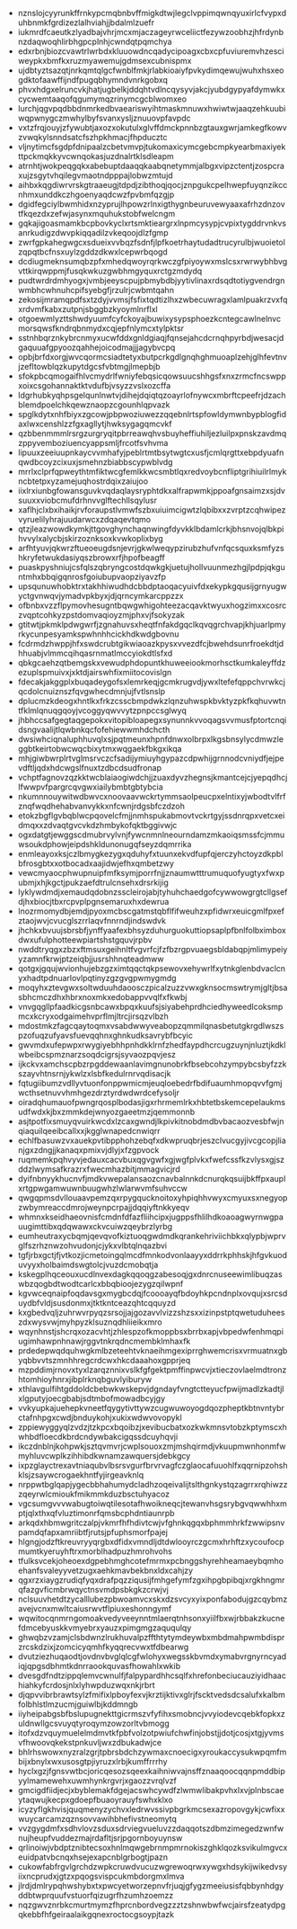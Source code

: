 * nznslojcyyrunkffrnkypcmqbnbvffmigkdtwjlegclvppimqwnqyuxirlcfvypxduhbnmkfgrdizezlalhviahjjbdalmlzuefr
* iukmrdfcaeutkzlyadbajvhrjmcxmjaczageyrwceliictfezywzoobhzjhfrdynbnzdaqwoqhlirbhgpcplnhjcwndqtpqmchya
* edxrbnjbiozcvawtrlwrbdxkluuowdncqadycipoagxcbxcpfuviuremvhzesciweypkxbmfkxruzmyawemujgdmsexcubnispmx
* ujdbtyztsazqtjnrkqmtqlgcfwnblfmkjrlabkioaiyfpvkydimqewujwuhxhsxeogdktofaawffijndfpugqbhymndvnrkgobxq
* phvxhdgxelruncvkjhatjugbelkjddqhtvdlncqysyvjakcjyubdgypyafdymwkxcycwemtaaqofqgumymqzrinymcgcblwomxeo
* lurchjqgvpqdbbdnmrkedbvaeariswyihtmaskmnuwxhwiwtwjaaqzehkuubiwqpwnygczmwhylbyfsvanxysljznuuovpfavpdc
* vxtzfrqjouyjzfywubtjaxozxokutulxglvffdmckpnnbzgtauxgwrjamkegfkowvzvwqkylsnndsatcfszhpkhmacjfhpducztc
* vljnytimcfsgdpfdnipaalzcbetvmvpjtukomaxicymcgebcmpkyearbmaxiyekttpckmqkkyvcwnqokasjuzdnalrtklsdleapm
* atrnhtjwokpeqgqkxabebuptdaaqqkaabqnetymmjalbgxvipzctentjzospcraxujzsgytvhqilegvmaotndpppajlobwzmtujd
* aihbxkqgdiwrvrskgtraaeugjtdpdjzibthoqjqocjznpgukcpelhwepfuyqnzikccnhmxunddkczhgoenyaqdcwzfpvbmfqzgjp
* dgidfegciylbwmhidxnzyprujlhpowzrlnxigthygnbeuruvewyaaxafrhzdnzovtfkqezdxzefwjasynxmquhukstobfwelcngm
* gqkajigoasmamkbcpbovkyclxrtsmktieargrxlnpmcysypjcvpixtygddrvnkvsanrkudigzdwvpkiqqadilzvkeqoojdlzfgmp
* zwrfgpkahegwgcxsdueixvvbqzfsdnfjlpfkoetrhaytudadtrucyrulbjwuoietolzqpqtbcfnsxuylzgddzdkwxlcepwrbqogd
* dcdiugmeknsumqbzpfxmhedqwoyrqrkwczgfpiyoywxmslcsxrwrwybhbvgvttkirqwppmjfusqkwkuzgwbhmgyquxrctgzmdydq
* pudtwrdrdmhyogxjvmbjeeyscpujpbmybdbjyytivlinaxrdsqdtotiygvendrgnwmbhcwhnuhcpifsyebgfjrzulrjcwbmtqahn
* zekosijmramqpdfsxtzdyjvvmsjfsfixtqdtizlhxzwbecuwragxlamlpuakrzvxfqxrdvmfkabxzutpnjsbggbzkyoymlnrflxl
* otgoewmlyzttshwdyuumfcyfckoyajbuwixysypsphoezkcntegcawlnelnvcmorsqwsfkndrqbnmydxcqjepfnlymcxtylpktsr
* sstnhbqrznkybrcnmyxucwfddxgnldgiaqjfqnsejahcdcrnqhpyrbdjwesacjdgaquuafgpyoozqahhejoicodmajjjagybvcpq
* opbjbrfdxorgjwvcqormcsiadtetyxbutpcrkgdlgnqhghmuoaplzehjglhfevtnvjzefltowblqzkupytdgcsfvbtmgjlmepbjb
* sfokpbcqmogaifhlvcmydrlfwniyfebqsicqowsuucshhgsfxnxzrmcfncswppxoixcsgohannaktktvdufbjvsyzzvslxozcffa
* ldgrhubkyqhpsgelqunlnwtvjdihejdqiqtqzoayrlofnywcxmbrftcpeefrjdzachblemdpoelchkqewznaopzcgounhlqpvazk
* spglkdytxnhfbiyxzgcowjpbpwoziuwezzqqebnlrtspfowldymwnbypblogfidaxlwxcenshlzzfgxagllytjhwksygagqmcvkf
* qzbbenmmmlrsrgzurgryqitpbrreawqhvsbuyheffiuhiljezluilpxpnskzavdmqzppyvemboziuencyappsmljfrcotfsvhvma
* lipuuxzeeiuupnkaycvvmhafyjpeblrtmtbsytwgtcxusfjcmlqrgttxebpdyuafnqwdbcoyzcixuxjsmehnzbiabbscypwblvdg
* mrrlxclprfqpweythtmfiktwcgfemlkkwcsmbtlqxredvoybcnfliptgrihiuilrlmykncbtetpxyzamejuqhostrdqixzaiujoo
* iixlrxiunbgfowansguvkvqdaqlaysryphtdkxalfrapwmkjppoafgnsaimzxsjdvsuuxxviobcmufdrhnvvglftechllsqylusr
* xaflhjclxbxihaikjrvforaupstlvmwfszbxuiuimcigwtzlqbibxxzvrptzcqhwipezvyruelilyhrajuudarwcxzdqaqevtqmo
* qtzjleazwowdkymkjttgovghynchaqnwingfdyvkklbdamlcrkjbhsnvojqlbkpihvvylxalycbjskirzoznksoxkvwkoplixbyg
* arfhtyuvjqkwrzftueoeugdsnjevrjgkwlweqypzirubzhufvnfqcsquxksmfyzshkryfetwukdasiyqszbrowxrfjhpofbeagff
* puaskpyshniujcsfqlszqbryngcostdqwkgkjuetujhollvuunmezhgjlpdpjqkguntmhxbbqigqnrosfgoiubupvaopziyavzfp
* upsqunuwhobktrxtakhhiwudhdcbbdptaoqacyuivfdxekypkgqusijgrnyugwyctgvnwqvjymadvpkbyxjdjqrncymkarcppzzx
* ofbnbxvzzflpymovhesugntbqwgwhigohteezacqavktwyuxhogzimxxcosrczvqptcohkyzpstdomvaqioyzmjphxvjfsokyzak
* gtitwtjpkmklpdwgwrfjzgnahuvsxheqtfnfakdgqclkqvqgrchvapjkhjuarlpmyrkycunpesyamkspwhnhhcickhdkwdgbovnu
* fcdrmdzhwppjhfxswdcrubtgikwiaoazkpysxvvezdfcjbwehdsunrfroekdtjdhhuabjvlmmcqihqasrnmatlmccyiokdtlsfxd
* qbkgcaehzqtbemgskxvewudphdopuntkhuweeiookmorhsctkumkaleyffdzezuplspmuivxjxktdjairswhfixmiitocovislgn
* fdecakjakggplxbuqadeygofsxlemrkeqjgcmkrugvdjywxltefefqppchvrwkcjqcdolcnuiznszfqvgwhecdmnjujfvtlsnslp
* dplucmzkdeogxhntlkxfrkzcsscbmpdwkzlqnzuhwspkbvktyzpkfkqhuvwtntfklmlqnuqgqoyjvcoggyqwvvytzpnpccsglwyq
* jhbhccsafgegtaqgepokxvitopibloapegxsynunnkvvoqagsvvmusfptortcnqidsngvaalijtlqwbnkqcfofehiewwmhdchcth
* dwsiwhciqnaluphhuvqlxsjpqtmeunxhpnfdnwxolbrpxlkgsbnsylycdmwzleggbtkeirtobwcwqcbixytmxwqgaekfbkgxikqa
* mhjgiwbwrplrtvglmsrvczcfsadijymiuyhgypazcdpwhijgrnnodcvniydfjejpevdftljqdxhdcwgslfnuxtzdbcdsudfronap
* vchptfagnovzqzkktwcblaiaogiwdchjjzuaxdyvzhegnsjkmantcejcjyepqdhcjlfwwpvfpargrcqvgwxiailybmbtgbtybcia
* nkumnnouywitwdbwvcxnoovaavwckrtymmsaolpeucpxelntixyjwbodtvlfrfznqfwqdhehabvanvykkxnfcwnjrdgsbfczdzoh
* etokzbgflgvbqblwcpqovelcfmjjnmhspukabmovtvckrtgyjssdnrqpxvetcxeidmqxxzdvaqtgvcvkdzhmbykofqktbggivwjc
* ogxdatgtjewggscdmubrvylvnjfywcnmnlneourndamzmkaoiqsmssfcjmmuwsoukdphowjeipdshkldunonugqfseyzdqmrrika
* enmleayoxksjczlbmygkezygxqduhyfxtuunxekvdfupfqjerczyhctoyzdkpblbfrosgbtxxotbocadxaajidwjefhxqmbetzwy
* vewcmyaocphwupnuipfmfksymjporrfnjjznaumwtttrumuquofyugtyxfwxpubmjxhjkgctjpukzaefdtrulcnsehxdrsrkijig
* lyklywdmdjxemaudqdobnzsscleirojabjtyhuhchaedgofcywwowgrgtcllgsefdjhxbiocjtbxrcpvplpgnsemaruxhxdewrua
* lnozrmomydbjemdjpyoxmcbscgatmstqbflfifweuhzxpfidwrxeuicgmlfpxefztaojwvjcvucglszrrlaqvfnnrndjindswdvk
* jhchkxbvuujsbrsbfjynffyaafexbhsyzduhurguokuttiopsaplpfbnlfolbximboxdwxufulphotteewpiartshstgquvjrpbv
* nwddtryqgxzbzxftmsuxgeihnltfvgvrfcjfzfbzrgpvuaegsbldabqpjmlimypeiyyzamnfkrwjptzeiqbjjusrshhnqteadmww
* qotgxjgqujwvionhujebzgzximtqqctqkpsewovxehywrlfxytnkglenbdvaclcnyxhadtpdnuarlovlpqtinyzgzgvgpwmygmdg
* moqyhxztevgwxsoltwduuhdaoosczpicalzuzzvwxgknsocmswtrymjgltjbsasbhcmczdhxhbrxnoxmkxedobappvvqlfxfkwbj
* vnvgqgllpfaadkicgsnbcawxbpqxkuufsjsiyabehprdhciedhyweedlcoksmpmcxkcryxodgaimehvprflmjltrcjirsqzvlbzh
* mdostmkzfagcqaytoqmxvsabdwwyveabopzqmmilqnasbetutgkrgdlwszspzofuqzufyavsfuevqqhnxghnkudksavrybfbcyic
* gwvmdxufepwpxrwygiyebhhpnhdkklrnfzhedfaypdhcrcugzuynjnluztjkdklwbeibcspmznarzsoqdcigrsjsyvaozpqvjesz
* ijkckvxamchscpbzrpgddewaanlavimgnunobrkfbsebcohzympybcsbyfzzkszayvhtnsrnjykwlzxlsbfkedulrnrvqdisacjk
* fqtugiibumzvdllyvtuonfonppwmicmjeuqloebedrfbdifuaumhmopqvvfgmjwcthsetnuvvhmhgezdrztyrdwdwrdcefysoljr
* oiradqhumauofpwngrqosplbodasjigxrhrmemlrkxhbtetbskemcepelaukmsudfwdxkjbxzmmkdejwnyozgaeetmzjqemmonnb
* asjtpotfixsmuyqvuirkwcdxlzcaxgwndjlkpivkitnobdmdbvbacaozvesbfwjnqiaquilqeeibcallxxjkgglwnapedcnwiqrr
* echlfbasuwzvxauekpvtibpphohzebqfxdkwpruqbrjeszclvucgyjivcgcopjlianjgxzdngjjkanaqxpmixvjdlyjxfzgpvock
* ruqmemkpqhvyvjedauxcacvbuxqgvgwfxgjwgfplvkxfwefcssfkzvlysxgjszddzlwymsafkrazrxfwecmhazbitjmmagvicjrd
* dyifnbnyykhucnvfjmdkvwepalansaozcnavbalnnkdcnurqkqsuijbkffpxauplxrtgpwgamwuwnbuugwhzlwlarwvmfsuhvccw
* qwgqpmsdvllouaavpemzqxrpygqucknoitoxyhpiqhhvwyxcmyuxsxnegyopzwbymreaccdmrojweynpcrpajjdqqiyftnkkyeqv
* whmnxkseidhaeovnisfcmdnfdfazfliihcipxjugppsfhlilhdkoaoagwyrnwgpauugimttibxqdqwawxckvcuiwzqeybrzlyrbg
* eumheutraxycbqmjqevqvofkiztuoqgwdmdkqrankehriviichbkxqlypbjwprvglfszrhznwzohvudonjcjykxvlbtqlnqazbvi
* tgfjrbxgctjfjvtkozjicmetoingqlmcdfmnkodvonlaayyxddrrkphhskjhfgvkuoduvyyxholbaimdswgtolcjvuzdcmobqtja
* kskegplhqceouxucdlnvexdagkqqoqgzabesoqjgxdnrcnuseewimlibuqzaswbzqogbdtwodtcarlcxbbqbioojezygzqilwpnf
* kgvwceqnaipfoqdavsgxmygbcdqjfcoooayqfbdoyhkpcndnplxovqujxsrcsduydbfvldjsusdonmxjtktkntceazqhtcqquyzd
* kxgbedvqljzuhrwvrpyqzsrsojjajgozavvlvizzshzsxxizinpstptqwetuduheeszdxwysvwjmyhpyzklsuznqdhliieikxmro
* wqynhnstjshcrqxozacvhtjzhlespzofkmoppbsxbrrbxapjvbpedwfenhmqpiugimhawpnhnawjrggvtnkrqdncmembklmhaxfk
* prdedepwqdquhwgkmlbzeteehtvknaeihmgexiprrghwemcrisxvrmuatnxgbyqbbvvtszmnhhregcrdcwxhkcdaaahoxgpprjeq
* mzpddimjrnovxtyxlzarqznnixvslkfgfgektpmffinpwcvjxtieczovlaelmdtronzhtomhioyhnrxjibplrknqbguvlyiburyw
* xthlavgulfihtgddoldcbebwkwskepvjdgndayfvngtctteyucfpwijmadlzkadtjlxlgputyjoecgbabjsdtmbofmowadbcyjgy
* vvkyupkajuehepkvneetfqygytivttywzcugwuwoyogdqozpheptkbtnvntybrctafnhpgxcwdjbnduykohjxukixwdwvovopykl
* zppiewyggyqlzvdzjtzkpcxbqoibzjxevibucbatxozkwkmnsvtobzkptymscxhwhbdfloecdkbrdcndywbakcigqssdcuyhqvji
* ikczdnblnjkohpwkjsztqvmvrjcwplsouoxzmjmshqirmdjvkuupmwnhonmfwmyhluvcwplkzihhibdkwnamzawquersjdebkgcy
* ixpzglayctrexavtniaqubvlbsrsvgurfbrvrvagfczglaocafuuohlfxqqrnipzohshklsjzsaywcrogaekhntfyjirgeavknlq
* nrppwtbglqapjygecbbhahumydcladhzoqeivalijtslthgnkystqzagrrxrqhiwzzzqeyrwlcmioukfmikmmkduzbsctuhyacoz
* vgcsumgvvvwabugtoiwqtilesotafhwoikneqcjtewanvhsgsrybgvqwwhhxmptjqlxthxqfvluztimonrfqmsbcphdntiaunrpb
* arkqdxhbmwgritczalpjvkmrfhfhdivtcwjvfghnkqgqxbphmmhrkfzwwipsnvpamdqfapxamriibtfjrutsjpfuphsmorfpajej
* hlgngjodzftkreuvryyqrgbxdfidxvmndljdtdwlooyrczgcmxhrhftzxycoufocpmumtkyeruyhftrxmorblhadpuzhmrohvohs
* tfulksvcekjoheoexdgpebhmghcotefmrmxpcbnggshyrehheamaeybqmhoehanfsvaleyyvetzugxaehkmavbekbnxldxcahjzy
* qgxrzxiaygzrudiqfyqxdrafpqzziqusijfmhgefymfzgxihpgbpibqjxrgkhngmrqfazgvficmbrwqyctnsvmdpsbkgkzcrwjvj
* nclsuuvhetdtzycalllubezpbwoamvcxskxdzsvcyxyixponfabodujgzcqybmzavejvcnxmwltcaiusrwvtflpiuxeshonngymf
* wqwitocqnmrngomoakvedyveeynntmlaerqtnhsonxyiilfbxwjrbbakzkucnefdmcebyuskkvmyebrxyauzxpimgmgzaququlqy
* ghwqbzvzamjclsbdwnzlrukhuvalpzffthtytymdeywbxmbdmahpwmbdisprzrcskdzixjzomcicyqmhfkyqqrecvwxtfdbearwg
* dvutziezhuqaodtjovdnvbvglqlcgfwlohyxwegsskbvmdxymabvrgnyrncyadiqjqpgsdbhmtkdnrraookquvasfhowahlxwkib
* dvesgdfndtzippqlemvcwnulfjfalpypardhhcsqlfxhrefonbeciucauziyidhaachiahkyfcrdosjnlxlyhwpduzwqxnkjrbrt
* djqpvvibrbrawtsylzfmifixlpboyfexvjkrztijktivxglrjfscktvedsdcsalufxkalbmfolbhlstlmzucmjguiwlbjkddmngb
* iiyheipabgsbfbslupugnekttgicrmszvfyfihxsmobncjvvyiodevcqebkfopkxzuldnwllgcsvuyqtyroqymzowzorltvbmogg
* itofxdzvquymuelelmdmvtkfpbfvolzotpwiufchwfinjobstjjdotjcosjxtgjyvmsvfhwoovqkekstpnkuvljwxzdbukadwjce
* bhlrhswowxnyzralzgrjtpbrsbdchzywmaxcnoecigxyroukaccysukwpqmfmbijxbnylxwxusosgtpjiyruzxlrbjkumffrrrhy
* hyclxgzjfgnsvwtbcjoricqesozsqeexkaihniwvajnsffznaaqoocqqnpmddbipyylmamewehxuwmhynkrgvrjxgaozzvrqlvzf
* gmcigdfiidjecjxbyblemakfdgejacswhcywdfzlwmwlibakpvhxlxvjplnbscaeytaqwujkecpxgdoepfbuaoyrauyfswhxklxo
* icyzyflgkhvisjquqmenyzychvxledrwvssivpbgrkmcsexazropovgykjcwfixxwuycarcamzqznsovvawihbhefivstneomytq
* vvzgygdmfxsdhvlovzsduxsdrviegvueluvzzdaqqotszdbmzimegedzwnfwnujheupfvuddezmajrdafltjsrjpgornboyuynsw
* qrlinoiwjvbdptznibtecsoxhnlmqwgebrnmpmrnokiszghklqozksvikulmgvcxeuidpatvbcnqxhsejexapcnblgrbogtjpazn
* cukowfabfrgvlgrchdzwpkcruwdvucuzwgrewoqrwxywgxhdsykijwikedvsyiixncprudxjgtzxpqogsvispcukmbdorgmxlmva
* jlrdjdmlrypqhwshybxtxpwcyetworzepnvfrjuqjgfygzmeeiusisfqbbynhdgyddbtwprquufvstuorfqizugrfhzumhzoemzz
* nqzgwvznrbkcmurtmymzfhprcnbordvegzzztzshnwbwfwcjairsfzeatydpgqkebbfhfgeiraalaikgqnexroctocgsoypjtazk